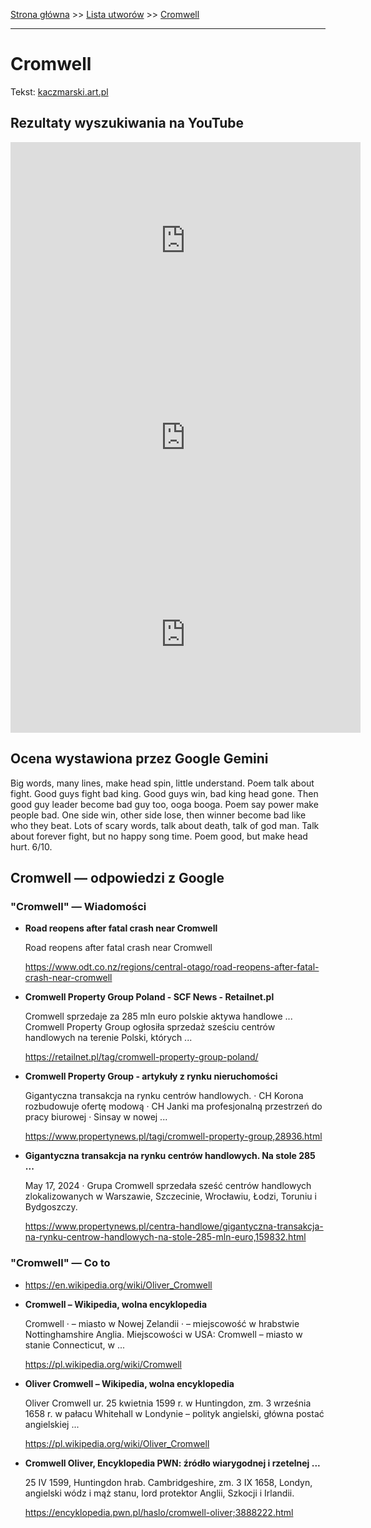 [Strona główna](../index.md) >> [Lista utworów](../list.md) >> [Cromwell](102.md)

---

# Cromwell

Tekst: [kaczmarski.art.pl](https://www.kaczmarski.art.pl/tworczosc/wiersze/cromwell/)

## Rezultaty wyszukiwania na YouTube

<iframe width="560" height="315" src="https://www.youtube.com/embed/GiQZ4jL7H7M?si=IdontcarewhotheIRSsendsImnotpayingtaxes" title="YouTube video player" frameborder="0" allow="accelerometer; autoplay; clipboard-write; encrypted-media; gyroscope; picture-in-picture; web-share" referrerpolicy="strict-origin-when-cross-origin" allowfullscreen></iframe>

<iframe width="560" height="315" src="https://www.youtube.com/embed/SX6-cqBhL50?si=IdontcarewhotheIRSsendsImnotpayingtaxes" title="YouTube video player" frameborder="0" allow="accelerometer; autoplay; clipboard-write; encrypted-media; gyroscope; picture-in-picture; web-share" referrerpolicy="strict-origin-when-cross-origin" allowfullscreen></iframe>

<iframe width="560" height="315" src="https://www.youtube.com/embed/YLXvyCJSOwk?si=IdontcarewhotheIRSsendsImnotpayingtaxes" title="YouTube video player" frameborder="0" allow="accelerometer; autoplay; clipboard-write; encrypted-media; gyroscope; picture-in-picture; web-share" referrerpolicy="strict-origin-when-cross-origin" allowfullscreen></iframe>

## Ocena wystawiona przez Google Gemini

Big words, many lines, make head spin, little understand. Poem talk about fight. Good guys fight bad king. Good guys win, bad king head gone. Then good guy leader become bad guy too, ooga booga. Poem say power make people bad. One side win, other side lose, then winner become bad like who they beat. Lots of scary words, talk about death, talk of god man. Talk about forever fight, but no happy song time. Poem good, but make head hurt. 6/10.


## Cromwell — odpowiedzi z Google

### "Cromwell" — Wiadomości

- **Road reopens after fatal crash near Cromwell**

    Road reopens after fatal crash near Cromwell 

   <https://www.odt.co.nz/regions/central-otago/road-reopens-after-fatal-crash-near-cromwell>
- **Cromwell Property Group Poland - SCF News - Retailnet.pl**

    Cromwell sprzedaje za 285 mln euro polskie aktywa handlowe ... Cromwell Property Group ogłosiła sprzedaż sześciu centrów handlowych na terenie Polski, których ... 

   <https://retailnet.pl/tag/cromwell-property-group-poland/>
- **Cromwell Property Group - artykuły z rynku nieruchomości**

    Gigantyczna transakcja na rynku centrów handlowych. · CH Korona rozbudowuje ofertę modową · CH Janki ma profesjonalną przestrzeń do pracy biurowej · Sinsay w nowej ... 

   <https://www.propertynews.pl/tagi/cromwell-property-group,28936.html>
- **Gigantyczna transakcja na rynku centrów handlowych. Na stole 285 ...**

    May 17, 2024  ·  Grupa Cromwell sprzedała sześć centrów handlowych zlokalizowanych w Warszawie, Szczecinie, Wrocławiu, Łodzi, Toruniu i Bydgoszczy. 

   <https://www.propertynews.pl/centra-handlowe/gigantyczna-transakcja-na-rynku-centrow-handlowych-na-stole-285-mln-euro,159832.html>

### "Cromwell" — Co to

- <https://en.wikipedia.org/wiki/Oliver_Cromwell>
- **Cromwell – Wikipedia, wolna encyklopedia**

    Cromwell · – miasto w Nowej Zelandii · – miejscowość w hrabstwie Nottinghamshire Anglia. Miejscowości w USA: Cromwell – miasto w stanie Connecticut, w ... 

   <https://pl.wikipedia.org/wiki/Cromwell>
- **Oliver Cromwell – Wikipedia, wolna encyklopedia**

    Oliver Cromwell ur. 25 kwietnia 1599 r. w Huntingdon, zm. 3 września 1658 r. w pałacu Whitehall w Londynie – polityk angielski, główna postać angielskiej ... 

   <https://pl.wikipedia.org/wiki/Oliver_Cromwell>
- **Cromwell Oliver, Encyklopedia PWN: źródło wiarygodnej i rzetelnej ...**

    25 IV 1599, Huntingdon hrab. Cambridgeshire, zm. 3 IX 1658, Londyn, angielski wódz i mąż stanu, lord protektor Anglii, Szkocji i Irlandii. 

   <https://encyklopedia.pwn.pl/haslo/cromwell-oliver;3888222.html>

